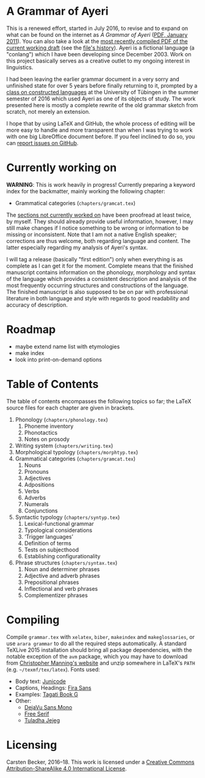 A Grammar of Ayeri
==================

This is a renewed effort, started in July 2016, to revise and to expand on what can be found on the internet as _A Grammar of Ayeri_ ([PDF, January 2011](https://rawgit.com/carbeck/ayerigrammar/master/misc/ayeri_grammar_2011.pdf)). You can also take a look at the [most recently compiled PDF of the current working draft](https://rawgit.com/carbeck/ayerigrammar/master/grammar.pdf) (see the [file's history](https://github.com/carbeck/ayerigrammar/commits/master/grammar.pdf)). Ayeri is a fictional language (a "conlang") which I have been developing since December 2003. Work on this project basically serves as a creative outlet to my ongoing interest in linguistics.

I had been leaving the earlier grammar document in a very sorry and unfinished state for over 5 years before finally returning to it, prompted by a [class on constructed languages](http://www.sfs.uni-tuebingen.de/~abuch/16ss/conlang.html) at the University of Tübingen in the summer semester of 2016 which used Ayeri as one of its objects of study. The work presented here is mostly a complete rewrite of the old grammar sketch from scratch, not merely an extension.

I hope that by using LaTeX and GitHub, the whole process of editing will be more easy to handle and more transparent than when I was trying to work with one big LibreOffice document before. If you feel inclined to do so, you can [report issues on GitHub](https://github.com/carbeck/ayerigrammar/issues).

Currently working on
====================

**WARNING**: This is work heavily in progress! Currently preparing a keyword index for the backmatter, mainly working the following chapter:

* Grammatical categories (`chapters/gramcat.tex`)

The [sections not currently worked on](https://github.com/carbeck/ayerigrammar#table-of-contents) have been proofread at least twice, by myself. They should already provide useful information, however, I may still make changes if I notice something to be wrong or information to be missing or inconsistent. Note that I am not a native English speaker; corrections are thus welcome, both regarding language and content. The latter especially regarding my analysis of Ayeri's syntax.

I will tag a release (basically "first edition") only when everything is as complete as I can get it for the moment. Complete means that the finished manuscript contains information on the phonology, morphology and syntax of the language which provides a consistent description and analysis of the most frequently occurring structures and constructions of the language. The finished manuscript is also supposed to be on par with professional literature in both language and style with regards to good readability and accuracy of description.

Roadmap
=======

* maybe extend name list with etymologies
* make index
* look into print-on-demand options

Table of Contents
=================

The table of contents encompasses the following topics so far; the LaTeX source files for each chapter are given in brackets.

1. Phonology (`chapters/phonology.tex`)
   1. Phoneme inventory
   2. Phonotactics
   3. Notes on prosody
2. Writing system (`chapters/writing.tex`)
3. Morphological typology (`chapters/morphtyp.tex`)
4. Grammatical categories (`chapters/gramcat.tex`)
   1. Nouns
   2. Pronouns
   3. Adjectives
   4. Adpositions
   5. Verbs
   6. Adverbs
   7. Numerals
   8. Conjunctions
5. Syntactic typology (`chapters/syntyp.tex`)
   1. Lexical-functional grammar
   2. Typological considerations
   3. ‘Trigger languages’
   4. Definition of terms
   5. Tests on subjecthood
   6. Establishing configurationality
6. Phrase structures (`chapters/syntax.tex`)
   1. Noun and determiner phrases
   2. Adjective and adverb phrases
   3. Prepositional phrases
   4. Inflectional and verb phrases
   5. Complementizer phrases

Compiling
=========

Compile `grammar.tex` with `xelatex`, `biber`, `makeindex` and `makeglossaries`, or use `arara grammar` to do all the required steps automatically. A standard TeXLive 2015 installation should bring all package dependencies, with the notable exception of the `avm` package, which you may have to download from [Christopher Manning's website](http://nlp.stanford.edu/manning/tex/) and unzip somewhere in LaTeX's `PATH` (e.g. `~/texmf/tex/latex`). Fonts used:

* Body text: [Junicode](http://junicode.sourceforge.net/)
* Captions, Headings: [Fira Sans](https://carrois.com/typefaces/FiraSans/)
* Examples: [Tagati Book G](https://github.com/carbeck/tagatibookg)
* Other:
  * [DejaVu Sans Mono](http://dejavu-fonts.org/)
  * [Free Serif](https://www.gnu.org/software/freefont/)
  * [Tuladha Jejeg](https://sites.google.com/site/jawaunicode/main-page)

Licensing
=========

Carsten Becker, 2016–18. This work is licensed under a [Creative Commons Attribution-ShareAlike 4.0 International License](http://creativecommons.org/licenses/by-sa/4.0/).
